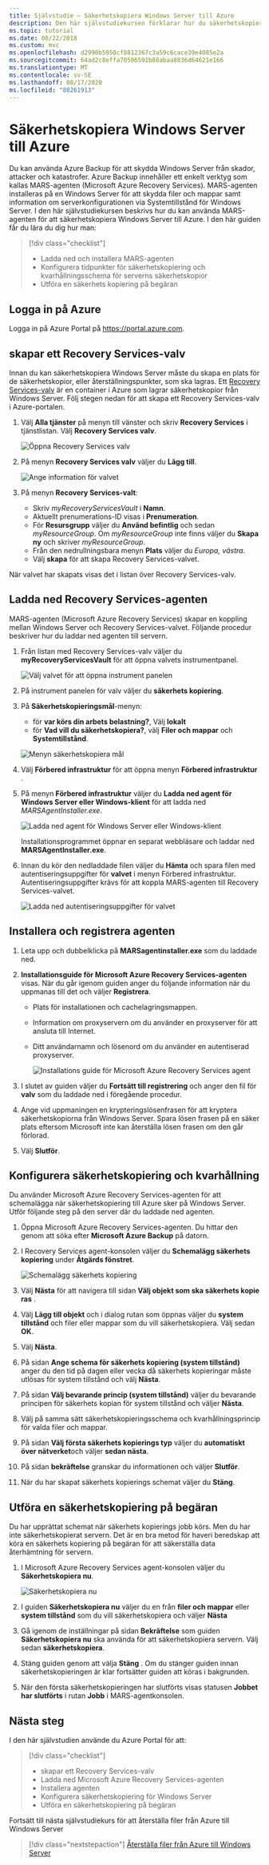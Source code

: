 ```yaml
---
title: Självstudie – Säkerhetskopiera Windows Server till Azure
description: Den här självstudiekursen förklarar hur du säkerhetskopierar lokala Windows-servrar till ett Recovery Services-valv.
ms.topic: tutorial
ms.date: 08/22/2018
ms.custom: mvc
ms.openlocfilehash: d2990b5950cf8812367c3a59c6cace39e4085e2a
ms.sourcegitcommit: 64ad2c8effa70506591b88abaa8836d64621e166
ms.translationtype: MT
ms.contentlocale: sv-SE
ms.lasthandoff: 08/17/2020
ms.locfileid: "88261913"
---
```

# <a name="back-up-windows-server-to-azure"></a>Säkerhetskopiera Windows Server till Azure

Du kan använda Azure Backup för att skydda Windows Server från skador, attacker och katastrofer. Azure Backup innehåller ett enkelt verktyg som kallas MARS-agenten (Microsoft Azure Recovery Services). MARS-agenten installeras på en Windows Server för att skydda filer och mappar samt information om serverkonfigurationen via Systemtillstånd för Windows Server. I den här självstudiekursen beskrivs hur du kan använda MARS-agenten för att säkerhetskopiera Windows Server till Azure. I den här guiden får du lära du dig hur man:

> [!div class="checklist"]
>
> * Ladda ned och installera MARS-agenten
> * Konfigurera tidpunkter för säkerhetskopiering och kvarhållningsschema för serverns säkerhetskopior
> * Utföra en säkerhets kopiering på begäran

## <a name="sign-in-to-azure"></a>Logga in på Azure

Logga in på Azure Portal på <https://portal.azure.com>.

## <a name="create-a-recovery-services-vault"></a>skapar ett Recovery Services-valv

Innan du kan säkerhetskopiera Windows Server måste du skapa en plats för de säkerhetskopior, eller återställningspunkter, som ska lagras. Ett [Recovery Services-valv](backup-azure-recovery-services-vault-overview.md) är en container i Azure som lagrar säkerhetskopior från Windows Server. Följ stegen nedan för att skapa ett Recovery Services-valv i Azure-portalen.

1. Välj **Alla tjänster** på menyn till vänster och skriv **Recovery Services** i tjänstlistan. Välj **Recovery Services valv**.

   ![Öppna Recovery Services valv](./media/tutorial-backup-windows-server-to-azure/full-browser-open-rs-vault_2.png)

2. På menyn **Recovery Services valv** väljer du **Lägg till**.

   ![Ange information för valvet](./media/tutorial-backup-windows-server-to-azure/provide-vault-detail-2.png)

3. På menyn **Recovery Services-valt**:

    * Skriv *myRecoveryServicesVault* i **Namn**.
    * Aktuellt prenumerations-ID visas i **Prenumeration**.
    * För **Resursgrupp** väljer du **Använd befintlig** och sedan *myResourceGroup*. Om *myResourceGroup* inte finns väljer du **Skapa ny** och skriver *myResourceGroup*.
    * Från den nedrullningsbara menyn **Plats** väljer du *Europa, västra*.
    * Välj **skapa** för att skapa Recovery Services-valvet.

När valvet har skapats visas det i listan över Recovery Services-valv.

## <a name="download-recovery-services-agent"></a>Ladda ned Recovery Services-agenten

MARS-agenten (Microsoft Azure Recovery Services) skapar en koppling mellan Windows Server och Recovery Services-valvet. Följande procedur beskriver hur du laddar ned agenten till servern.

1. Från listan med Recovery Services-valv väljer du **myRecoveryServicesVault** för att öppna valvets instrumentpanel.

   ![Välj valvet för att öppna instrument panelen](./media/tutorial-backup-windows-server-to-azure/open-vault-from-list.png)

2. På instrument panelen för valv väljer du **säkerhets kopiering**.

3. På **Säkerhetskopieringsmål**-menyn:

   * för **var körs din arbets belastning?**, Välj **lokalt**
   * för **Vad vill du säkerhetskopiera?**, välj **Filer och mappar** och **Systemtillstånd**.

   ![Menyn säkerhetskopiera mål](./media/tutorial-backup-windows-server-to-azure/backup-goal.png)

4. Välj **Förbered infrastruktur** för att öppna menyn **Förbered infrastruktur** .

5. På menyn **Förbered infrastruktur** väljer du **Ladda ned agent för Windows Server eller Windows-klient** för att ladda ned *MARSAgentInstaller.exe*.

    ![Ladda ned agent för Windows Server eller Windows-klient](./media/tutorial-backup-windows-server-to-azure/prepare-infrastructure.png)

    Installationsprogrammet öppnar en separat webbläsare och laddar ned **MARSAgentInstaller.exe**.

6. Innan du kör den nedladdade filen väljer du **Hämta** och spara filen med autentiseringsuppgifter för **valvet** i menyn Förbered infrastruktur. Autentiseringsuppgifter krävs för att koppla MARS-agenten till Recovery Services-valvet.

    ![Ladda ned autentiseringsuppgifter för valvet](./media/tutorial-backup-windows-server-to-azure/download-vault-credentials.png)

## <a name="install-and-register-the-agent"></a>Installera och registrera agenten

1. Leta upp och dubbelklicka på **MARSagentinstaller.exe** som du laddade ned.
2. **Installationsguide för Microsoft Azure Recovery Services-agenten** visas. När du går igenom guiden anger du följande information när du uppmanas till det och väljer **Registrera**.
   * Plats för installationen och cachelagringsmappen.
   * Information om proxyservern om du använder en proxyserver för att ansluta till Internet.
   * Ditt användarnamn och lösenord om du använder en autentiserad proxyserver.

     ![Installations guide för Microsoft Azure Recovery Services agent](./media/tutorial-backup-windows-server-to-azure/mars-installer.png)

3. I slutet av guiden väljer du **Fortsätt till registrering** och anger den fil för **valv** som du laddade ned i föregående procedur.

4. Ange vid uppmaningen en krypteringslösenfrasen för att kryptera säkerhetskopiorna från Windows Server. Spara lösen frasen på en säker plats eftersom Microsoft inte kan återställa lösen frasen om den går förlorad.

5. Välj **Slutför**.

## <a name="configure-backup-and-retention"></a>Konfigurera säkerhetskopiering och kvarhållning

Du använder Microsoft Azure Recovery Services-agenten för att schemalägga när säkerhetskopiering till Azure sker på Windows Server. Utför följande steg på den server där du laddade ned agenten.

1. Öppna Microsoft Azure Recovery Services-agenten. Du hittar den genom att söka efter **Microsoft Azure Backup** på datorn.

2. I Recovery Services agent-konsolen väljer du **Schemalägg säkerhets kopiering** under **Åtgärds fönstret**.

    ![Schemalägg säkerhets kopiering](./media/tutorial-backup-windows-server-to-azure/mars-schedule-backup.png)

3. Välj **Nästa** för att navigera till sidan **Välj objekt som ska säkerhets kopie ras** .

4. Välj **Lägg till objekt** och i dialog rutan som öppnas väljer du **system tillstånd** och filer eller mappar som du vill säkerhetskopiera. Välj sedan **OK**.

5. Välj **Nästa**.

6. På sidan **Ange schema för säkerhets kopiering (system tillstånd)** anger du den tid på dagen eller vecka då säkerhets kopieringar måste utlösas för system tillstånd och välj **Nästa**.

7. På sidan **Välj bevarande princip (system tillstånd)** väljer du bevarande principen för säkerhets kopian för system tillstånd och väljer **Nästa**.

8. Välj på samma sätt säkerhetskopieringsschema och kvarhållningsprincip för valda filer och mappar.

9. På sidan **Välj första säkerhets kopierings typ** väljer du **automatiskt över nätverket**och väljer **sedan nästa**.

10. På sidan **bekräftelse** granskar du informationen och väljer **Slutför**.

11. När du har skapat säkerhets kopierings schemat väljer du **Stäng**.

## <a name="perform-an-on-demand-backup"></a>Utföra en säkerhetskopiering på begäran

Du har upprättat schemat när säkerhets kopierings jobb körs. Men du har inte säkerhetskopierat servern. Det är en bra metod för haveri beredskap att köra en säkerhets kopiering på begäran för att säkerställa data återhämtning för servern.

1. I Microsoft Azure Recovery Services agent-konsolen väljer du **Säkerhetskopiera nu**.

    ![Säkerhetskopiera nu](./media/tutorial-backup-windows-server-to-azure/backup-now.png)

2. I guiden **Säkerhetskopiera nu** väljer du en från **filer och mappar** eller **system tillstånd** som du vill säkerhetskopiera och väljer **Nästa**
3. Gå igenom de inställningar på sidan **Bekräftelse** som guiden **Säkerhetskopiera nu** ska använda för att säkerhetskopiera servern. Välj sedan **säkerhetskopiera**.
4. Stäng guiden genom att välja **Stäng** . Om du stänger guiden innan säkerhetskopieringen är klar fortsätter guiden att köras i bakgrunden.
5. När den första säkerhetskopieringen har slutförts visas statusen **Jobbet har slutförts** i rutan **Jobb** i MARS-agentkonsolen.

## <a name="next-steps"></a>Nästa steg

I den här självstudien använde du Azure Portal för att:

> [!div class="checklist"]
>
> * skapar ett Recovery Services-valv
> * Ladda ned Microsoft Azure Recovery Services-agenten
> * Installera agenten
> * Konfigurera säkerhetskopiering för Windows Server
> * Utföra en säkerhetskopiering på begäran

Fortsätt till nästa självstudiekurs för att återställa filer från Azure till Windows Server

> [!div class="nextstepaction"]
> [Återställa filer från Azure till Windows Server](./tutorial-backup-restore-files-windows-server.md)
